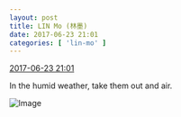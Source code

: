 ```yaml
---
layout: post
title: LIN Mo (林墨)
date: 2017-06-23 21:01
categories: [ 'lin-mo' ]
---
```


<div class="weibo-info">
  <a href="http://weibo.com/6108312042/F9bVmBQ1Z">2017-06-23 21:01</a>
</div>

In the humid weather, take them out and air.

<!-- more -->

![Image](http://wx1.sinaimg.cn/mw690/006FnQZYgy1fgvfmp92jwj31zk1ho7wj.jpg)
